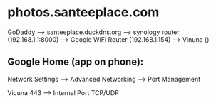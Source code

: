 photos.santeeplace.com
================================================================================

GoDaddy --> santeeplace.duckdns.org --> synology router (192.168.1.1:8000) --> Google WiFi Router (192.168.1.154) --> Vinuna ()

## Google Home (app on phone):
Network Settings --> Advanced Networking --> Port Management

Vicuna
443 --> Internal Port
TCP/UDP